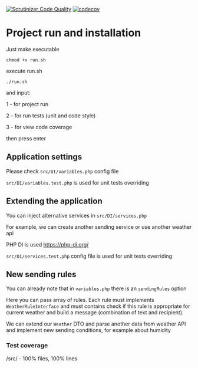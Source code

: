 [![Scrutinizer Code Quality](https://scrutinizer-ci.com/g/kovenant/sms-weather-notification-test-task/badges/quality-score.png?b=master)](https://scrutinizer-ci.com/g/kovenant/sms-weather-notification-test-task/?branch=master) [![codecov](https://codecov.io/gh/kovenant/sms-weather-notification-test-task/branch/master/graph/badge.svg?token=BU5G1LFAUY)](https://codecov.io/gh/kovenant/sms-weather-notification-test-task)

# Project run and installation

Just make executable

``
chmod +x run.sh
``

execute run.sh

``
./run.sh
``

and input:

1 - for project run

2 - for run tests (unit and code style)

3 - for view code coverage

then press enter

## Application settings

Please check `src/DI/variables.php` config file

`src/DI/variables.test.php` is used for unit tests overriding

## Extending the application

You can inject alternative services in `src/DI/services.php`

For example, we can create another sending service or use another weather api

PHP DI is used https://php-di.org/

`src/DI/services.test.php` config file is used for unit tests overriding

## New sending rules

You can already note that in `variables.php` there is an `sendingRules` option

Here you can pass array of rules. Each rule must implements `WeatherRuleInterface` and must contains check if this rule
is appropriate for current weather and build a message (combination of text and recipient).

We can extend our `Weather` DTO and parse another data from weather API and implement new sending conditions, for
example about humidity

### Test coverage

/src/ - 100% files, 100% lines
